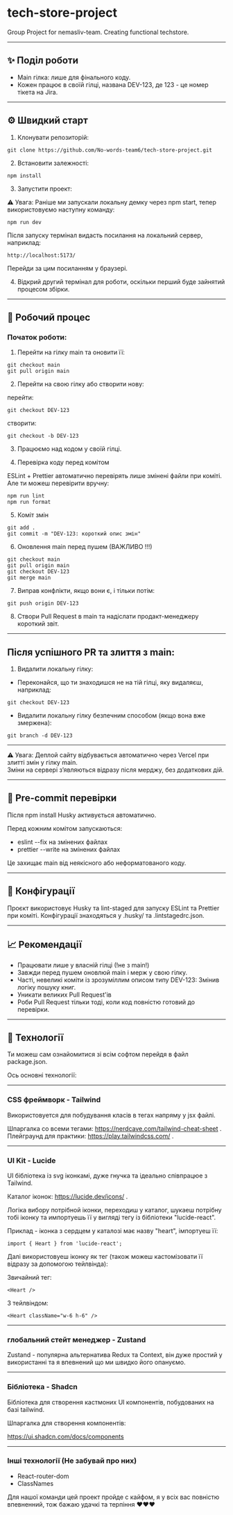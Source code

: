 # tech-store-project

Group Project for nemasliv-team. Creating functional techstore.

---

## ✨ Поділ роботи

- Main гілка: лише для фінального коду.
- Кожен працює в своїй гілці, названа DEV-123, де 123 - це номер тікета на Jira.

---

## ⚙️ Швидкий старт

1. Клонувати репозиторій:

```
git clone https://github.com/No-words-team6/tech-store-project.git
```

2. Встановити залежності:

```
npm install
```

3. Запустити проект:

⚠️ Увага: Раніше ми запускали локальну демку через npm start, тепер використовуємо наступну команду:

```
npm run dev
```

Після запуску термінал видасть посилання на локальний сервер, наприклад:

```
http://localhost:5173/
```

Перейди за цим посиланням у браузері.

4. Відкрий другий термінал для роботи,
   оскільки перший буде зайнятий процесом збірки.

---

## 🚀 Робочий процес

### Початок роботи:

1. Перейти на гілку main та оновити її:

```
git checkout main
git pull origin main
```

2. Перейти на свою гілку або створити нову:

перейти:

```
git checkout DEV-123
```

створити:

```
git checkout -b DEV-123
```

3. Працюємо над кодом у своїй гілці.

4. Перевірка коду перед комітом

ESLint + Prettier автоматично перевірять лише змінені файли при коміті.
Але ти можеш перевірити вручну:

```
npm run lint
npm run format
```

5. Коміт змін

```
git add .
git commit -m "DEV-123: короткий опис змін"
```

6. Оновлення main перед пушем (ВАЖЛИВО !!!)

```
git checkout main
git pull origin main
git checkout DEV-123
git merge main
```

7. Виправ конфлікти, якщо вони є, і тільки потім:

```
git push origin DEV-123
```

8. Створи Pull Request в main та надіслати продакт-менеджеру короткий звіт.

---

## Після успішного PR та злиття з main:

1. Видалити локальну гілку:

- Переконайся, що ти знаходишся не на тій гілці, яку видаляєш, наприклад:

```
git checkout DEV-123
```

- Видалити локальну гілку безпечним способом (якщо вона вже змержена):

```
git branch -d DEV-123
```

---

⚠️ Увага: Деплой сайту відбувається автоматично через Vercel при злитті змін у гілку main.  
Зміни на сервері з’являються відразу після мерджу, без додаткових дій.

---

## 🔐 Pre-commit перевірки

Після npm install Husky активується автоматично.

Перед кожним комітом запускаються:

- eslint --fix на змінених файлах
- prettier --write на змінених файлах

Це захищає main від неякісного або неформатованого коду.

---

## 📄 Конфігурації

Проєкт використовує Husky та lint-staged для запуску ESLint та Prettier при коміті.
Конфігурації знаходяться у .husky/ та .lintstagedrc.json.

---

## 📈 Рекомендації

- Працювати лише у власній гілці (!не з main!)
- Завжди перед пушем оновлюй main і мерж у свою гілку.
- Часті, невеликі коміти із зрозуміллим описом типу DEV-123: Змінив логіку пошуку книг.
- Уникати великих Pull Request'ів
- Роби Pull Request тільки тоді, коли код повністю готовий до перевірки.

---

## 🤖 Технології

Ти можеш сам ознайомитися зі всім софтом перейдя в файл package.json.

Ось основні технології:

---

### CSS фреймворк - Tailwind

Використовуется для побудування класів в тегах напряму у jsx файлі.

Шпаргалка со всеми тегами: https://nerdcave.com/tailwind-cheat-sheet .
Плейграунд для практики: https://play.tailwindcss.com/ .

---

### UI Kit - Lucide

UI бібліотека із svg іконкамі, дуже гнучка та ідеально співпрацюе з Tailwind.

Каталог іконок: https://lucide.dev/icons/ .

Логіка вибору потрібной іконки, переходиш у каталог, шукаеш потрібну тобі іконку
та импортуешь її у вигляді тегу із бібліотеки "lucide-react".

Приклад - іконка з сердцем у каталозі має назву "heart", імпортуеш її:

```
import { Heart } from 'lucide-react';
```

Далі використовуеш іконку як тег (також можеш кастомізовати її відразу за допомогою тейлвінда):

Звичайний тег:

```
<Heart />
```

З тейлвіндом:

```
<Heart className="w-6 h-6" />
```

---

### глобальний стейт менеджер - Zustand

Zustand - популярна альтернатива Redux та Context,
він дуже простий у використанні та я впевнений що ми швидко його опануємо.

---

### Бібліотека - Shadcn

Бібліотека для створення кастмоних UI компонентів, побудованих на базі tailwind.

Шпаргалка для створення компонентів:

https://ui.shadcn.com/docs/components

---

### Інші технології (Не забувай про них)

- React-router-dom
- ClassNames

Для нашої команди цей проект пройде с кайфом,
я у всіх вас повністю впевненний, тож бажаю удачкі та терпіння ❤️❤️❤️
